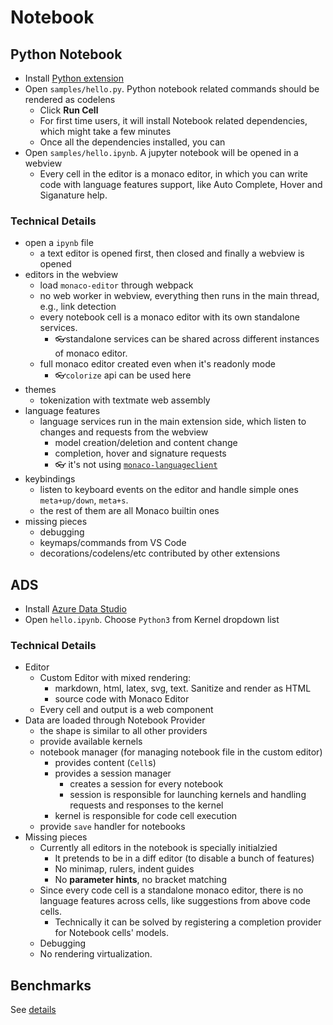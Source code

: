 # Notebook

## Python Notebook

* Install [Python extension](https://marketplace.visualstudio.com/items?itemName=ms-python.python)
* Open `samples/hello.py`. Python notebook related commands should be rendered as codelens
  * Click **Run Cell**
  * For first time users, it will install Notebook related dependencies, which might take a few minutes
  * Once all the dependencies installed, you can
* Open `samples/hello.ipynb`. A jupyter notebook will be opened in a webview
  * Every cell in the editor is a monaco editor, in which you can write code with language features support, like Auto Complete, Hover and Siganature help.


### Technical Details

* open a `ipynb` file
  * a text editor is opened first, then closed and finally a webview is opened
* editors in the webview
  * load `monaco-editor` through webpack
  * no web worker in webview, everything then runs in the main thread, e.g., link detection
  * every notebook cell is a monaco editor with its own standalone services.
    * 👓standalone services can be shared across different instances of monaco editor.
  * full monaco editor created even when it's readonly mode
    * 👓`colorize` api can be used here
* themes
  * tokenization with textmate web assembly
* language features
  * language services run in the main extension side, which listen to changes and requests from the webview
    * model creation/deletion and content change
    * completion, hover and signature requests
    * 👓 it's not using [`monaco-languageclient`](https://github.com/TypeFox/monaco-languageclient)
* keybindings
  * listen to keyboard events on the editor and handle simple ones `meta+up/down`, `meta+s`.
  * the rest of them are all Monaco builtin ones
* missing pieces
  * debugging
  * keymaps/commands from VS Code
  * decorations/codelens/etc contributed by other extensions



## ADS

* Install [Azure Data Studio](https://docs.microsoft.com/en-us/sql/azure-data-studio/download?view=sql-server-ver15)
* Open `hello.ipynb`. Choose `Python3` from Kernel dropdown list


### Technical Details

* Editor
    * Custom Editor with mixed rendering:
        * markdown, html, latex, svg, text. Sanitize and render as HTML
        * source code with Monaco Editor
    * Every cell and output is a web component
* Data are loaded through Notebook Provider
    * the shape is similar to all other providers
    * provide available kernels
    * notebook manager (for managing notebook file in the custom editor)
        * provides content (`Cell`s)
        * provides a session manager
            * creates a session for every notebook
            * session is responsible for launching kernels and handling requests and responses to the kernel
        * kernel is responsible for code cell execution
    * provide `save` handler for notebooks
 * Missing pieces
    * Currently all editors in the notebook is specially initialzied
        * It pretends to be in a diff editor (to disable a bunch of features)
        * No minimap, rulers, indent guides
        * No **parameter hints**, no bracket matching
    * Since every code cell is a standalone monaco editor, there is no language features across cells, like suggestions from above code cells.
        * Technically it can be solved by registering a completion provider for Notebook cells' models.
    * Debugging
    * No rendering virtualization.


## Benchmarks

See [details](https://github.com/rebornix/notebook-test/issues/1#issue-527483193)